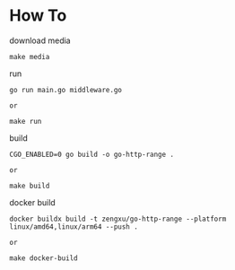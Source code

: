 # How To
download media
```
make media
```

run
```
go run main.go middleware.go

or 

make run
```

build
```
CGO_ENABLED=0 go build -o go-http-range .

or 

make build
```
docker build
 
```
docker buildx build -t zengxu/go-http-range --platform linux/amd64,linux/arm64 --push .

or

make docker-build
```
